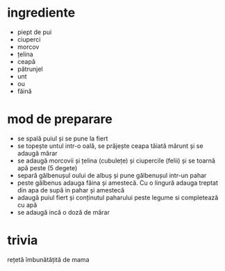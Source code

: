 # ingrediente

* piept de pui
* ciuperci
* morcov
* țelina
* ceapă
* pătrunjel
* unt
* ou
* făină

# mod de preparare

* se spală puiul și se pune la fiert
* se topește untul intr-o oală, se prăjește ceapa tăiată mărunt și se adaugă
mărar
* se adaugă morcovii și țelina (cubulețe) și ciupercile (felii) și se toarnă
apă peste (5 degete)
* separă gălbenușul oului de albuș și pune gălbenușul intr-un pahar
* peste gălbenus adauga făina și amestecă. Cu o lingură adauga treptat din apa
de supă in pahar și amestecă
* adaugă puiul fiert și conținutul paharului peste legume si completează cu apă
* se adaugă incă o doză de mărar

# trivia

rețetă îmbunătățită de mama
